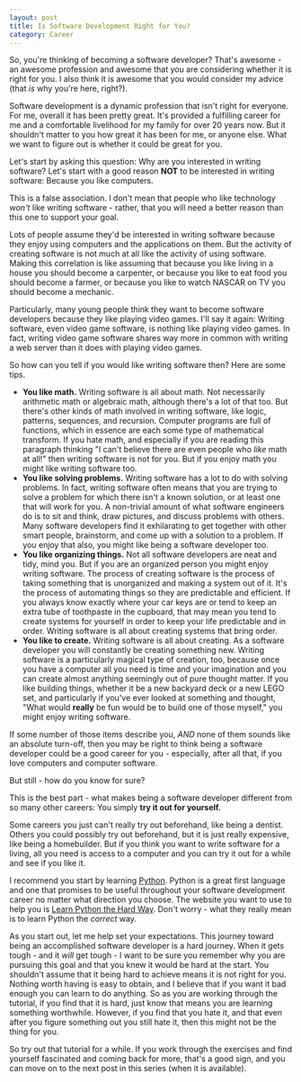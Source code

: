 ```yaml
---
layout: post
title: Is Software Development Right for You?
category: Career
---
```

So, you're thinking of becoming a software developer?  That's awesome - an awesome profession and awesome that you are considering whether it is right for you.  I also think it is awesome that you would consider my advice (that *is* why you're here, right?).

Software development is a dynamic profession that isn't right for everyone.  For me, overall it has been pretty great.  It's provided a fulfilling career for me and a comfortable livelihood for my family for over 20 years now.  But it shouldn't matter to you how great it has been for me, or anyone else.  What we want to figure out is whether it could be great for you.  

Let's start by asking this question:  Why are you interested in writing software?  Let's start with a good reason **NOT** to be interested in writing software:  Because you like computers.

This is a false association.  I don't mean that people who like technology *won't* like writing software - rather, that you will need a better reason than this one to support your goal.

Lots of people assume they'd be interested in writing software because they enjoy using computers and the applications on them.  But the activity of creating software is not much at all like the activity of using software.  Making this correlation is like assuming that because you like living in a house you should become a carpenter, or because you like to eat food you should become a farmer, or because you like to watch NASCAR on TV you should become a mechanic.

Particularly, many young people think they want to become software developers because they like playing video games.  I'll say it again:  Writing software, even video game software, is nothing like playing video games.  In fact, writing video game software shares way more in common with writing a web server than it does with playing video games.

So how can you tell if you would like writing software then?  Here are some tips.

* **You like math.**  Writing software is all about math.  Not necessarily arithmetic math or algebraic math, although there's a lot of that too.  But there's other kinds of math involved in writing software, like logic, patterns, sequences, and recursion.  Computer programs are full of functions, which in essence are each some type of mathematical transform.  If you hate math, and especially if you are reading this paragraph thinking "I can't believe there are even people who *like* math at all!" then writing software is not for you.  But if you enjoy math you might like writing software too.
* **You like solving problems.**  Writing software has a lot to do with solving problems.  In fact, writing software often means that you are trying to solve a problem for which there isn't a known solution, or at least one that will work for you.  A non-trivial amount of what software engineers do is to sit and think, draw pictures, and discuss problems with others.  Many software developers find it exhilarating to get together with other smart people, brainstorm, and come up with a solution to a problem.  If you enjoy that also, you might like being a software developer too.
* **You like organizing things.**  Not all software developers are neat and tidy, mind you.  But if you are an organized person you might enjoy writing software.  The process of creating software is the process of taking something that is unorganized and making a system out of it.  It's the process of automating things so they are predictable and efficient.  If you always know exactly where your car keys are or tend to keep an extra tube of toothpaste in the cupboard, that may mean you tend to create systems for yourself in order to keep your life predictable and in order.  Writing software is all about creating systems that bring order.
* **You like to create.**  Writing software is all about creating.  As a software developer you will constantly be creating something new.  Writing software is a particularly magical type of creation, too, because once you have a computer all you need is time and your imagination and you can create almost anything seemingly out of pure thought matter.  If you like building things, whether it be a new backyard deck or a new LEGO set, and particularly if you've ever looked at something and thought, "What would **really** be fun would be to build one of those myself," you might enjoy writing software.

If some number of those items describe you, *AND* none of them sounds like an absolute turn-off, then you may be right to think being a software developer could be a good career for you - especially, after all that, if you love computers and computer software.

But still - how do you know for sure?

This is the best part - what makes being a software developer different from so many other careers:  You simply **try it out for yourself.**

Some careers you just can't really try out beforehand, like being a dentist.  Others you could possibly try out beforehand, but it is just really expensive, like being a homebuilder.  But if you think you want to write software for a living, all you need is access to a computer and you can try it out for a while and see if you like it.

I recommend you start by learning [Python](https://www.python.org/).  Python is a great first language and one that promises to be useful throughout your software development career no matter what direction you choose.  The website you want to use to help you is [Learn Python the Hard Way](http://learnpythonthehardway.org/).  Don't worry - what they really mean is to learn Python the *correct* way.

As you start out, let me help set your expectations.  This journey toward being an accomplished software developer is a hard journey.  When it gets tough - and it *will* get tough - I want to be sure you remember why you are pursuing this goal and that you knew it would be hard at the start.  You shouldn't assume that it being hard to achieve means it is not right for you.  Nothing worth having is easy to obtain, and I believe that if you want it bad enough you can learn to do anything.  So as you are working through the tutorial, if you find that it is hard, just know that means you are learning something worthwhile.  However, if you find that you hate it, and that even after you figure something out you still hate it, then this might not be the thing for you.

So try out that tutorial for a while.  If you work through the exercises and find yourself fascinated and coming back for more, that's a good sign, and you can move on to the next post in this series (when it is available).
